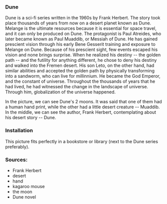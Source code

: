 ### Dune
Dune is a sci-fi series written in the 1960s by Frank Herbert.
The story took place thousands of years from now on a desert 
planet known as Dune. Melange is the ultimate resources because 
it is essential for space travel, and it can only be produced on 
Dune. The protagonist is Paul Atreides, who later became known 
as Paul Muaddib, or Messiah of Dune.
He has gained prescient vision through his early Bene Gesserit 
training and exposure to Melange on Dune. Because of his prescient 
sight, few events escaped his vision and none brings surprise. 
When he realized his destiny -- the golden path -- and the futility 
for anything different, he chose to deny his destiny and walked 
into the Fremen desert. His son Leto, on the other hand, had similar
abilities and accepted the golden path by physically transforming
into a sandworm, who can live for millinnium. He became the God 
Emperor, and the constant of universe. Throughout the thousands of years 
that he had lived, he had witnessed the change in the landscape of 
universe. Through him, globalization of the universe happened.

In the picture, we can see Dune's 2 moons. It was said that one of
them had a human hand print, while the other had a little desert 
creature -- Muaddib. In the middle, we can see the author, Frank 
Herbert, contemplating about his desert story -- Dune.

### Installation
This picture fits perfectly in a bookstore or library (next to the
Dune series preferably).

### Sources:

* Frank Herbert
* desert
* hand
* kagaroo mouse
* the moon
* Dune novel
